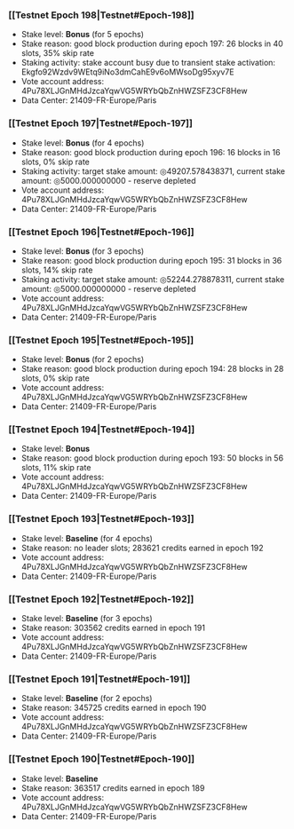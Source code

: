 ### [[Testnet Epoch 198|Testnet#Epoch-198]]
* Stake level: **Bonus** (for 5 epochs)
* Stake reason: good block production during epoch 197: 26 blocks in 40 slots, 35% skip rate
* Staking activity: stake account busy due to transient stake activation: Ekgfo92Wzdv9WEtq9iNo3dmCahE9v6oMWsoDg95xyv7E
* Vote account address: 4Pu78XLJGnMHdJzcaYqwVG5WRYbQbZnHWZSFZ3CF8Hew
* Data Center: 21409-FR-Europe/Paris
### [[Testnet Epoch 197|Testnet#Epoch-197]]
* Stake level: **Bonus** (for 4 epochs)
* Stake reason: good block production during epoch 196: 16 blocks in 16 slots, 0% skip rate
* Staking activity: target stake amount: ◎49207.578438371, current stake amount: ◎5000.000000000 - reserve depleted
* Vote account address: 4Pu78XLJGnMHdJzcaYqwVG5WRYbQbZnHWZSFZ3CF8Hew
* Data Center: 21409-FR-Europe/Paris
### [[Testnet Epoch 196|Testnet#Epoch-196]]
* Stake level: **Bonus** (for 3 epochs)
* Stake reason: good block production during epoch 195: 31 blocks in 36 slots, 14% skip rate
* Staking activity: target stake amount: ◎52244.278878311, current stake amount: ◎5000.000000000 - reserve depleted
* Vote account address: 4Pu78XLJGnMHdJzcaYqwVG5WRYbQbZnHWZSFZ3CF8Hew
* Data Center: 21409-FR-Europe/Paris
### [[Testnet Epoch 195|Testnet#Epoch-195]]
* Stake level: **Bonus** (for 2 epochs)
* Stake reason: good block production during epoch 194: 28 blocks in 28 slots, 0% skip rate
* Vote account address: 4Pu78XLJGnMHdJzcaYqwVG5WRYbQbZnHWZSFZ3CF8Hew
* Data Center: 21409-FR-Europe/Paris
### [[Testnet Epoch 194|Testnet#Epoch-194]]
* Stake level: **Bonus**
* Stake reason: good block production during epoch 193: 50 blocks in 56 slots, 11% skip rate
* Vote account address: 4Pu78XLJGnMHdJzcaYqwVG5WRYbQbZnHWZSFZ3CF8Hew
* Data Center: 21409-FR-Europe/Paris
### [[Testnet Epoch 193|Testnet#Epoch-193]]
* Stake level: **Baseline** (for 4 epochs)
* Stake reason: no leader slots; 283621 credits earned in epoch 192
* Vote account address: 4Pu78XLJGnMHdJzcaYqwVG5WRYbQbZnHWZSFZ3CF8Hew
* Data Center: 21409-FR-Europe/Paris
### [[Testnet Epoch 192|Testnet#Epoch-192]]
* Stake level: **Baseline** (for 3 epochs)
* Stake reason: 303562 credits earned in epoch 191
* Vote account address: 4Pu78XLJGnMHdJzcaYqwVG5WRYbQbZnHWZSFZ3CF8Hew
* Data Center: 21409-FR-Europe/Paris
### [[Testnet Epoch 191|Testnet#Epoch-191]]
* Stake level: **Baseline** (for 2 epochs)
* Stake reason: 345725 credits earned in epoch 190
* Vote account address: 4Pu78XLJGnMHdJzcaYqwVG5WRYbQbZnHWZSFZ3CF8Hew
* Data Center: 21409-FR-Europe/Paris
### [[Testnet Epoch 190|Testnet#Epoch-190]]
* Stake level: **Baseline**
* Stake reason: 363517 credits earned in epoch 189
* Vote account address: 4Pu78XLJGnMHdJzcaYqwVG5WRYbQbZnHWZSFZ3CF8Hew
* Data Center: 21409-FR-Europe/Paris